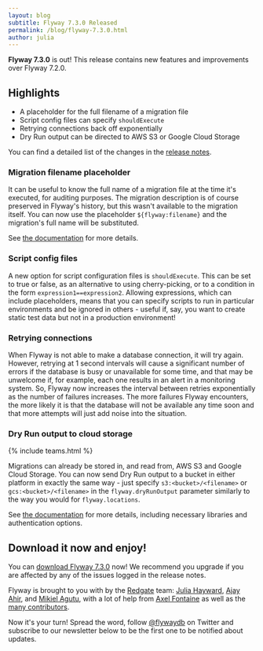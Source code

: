 ```yaml
---
layout: blog
subtitle: Flyway 7.3.0 Released
permalink: /blog/flyway-7.3.0.html
author: julia
---
```


**Flyway 7.3.0** is out! This release contains new features and improvements over Flyway 7.2.0.

## Highlights
- A placeholder for the full filename of a migration file
- Script config files can specify `shouldExecute`
- Retrying connections back off exponentially
- Dry Run output can be directed to AWS S3 or Google Cloud Storage

You can find a detailed list of the changes in the [release notes](/documentation/learnmore/releaseNotes#7.3.0).

### Migration filename placeholder

It can be useful to know the full name of a migration file at the time it's executed, for auditing purposes. The 
migration description is of course preserved in Flyway's history, but this wasn't available to the migration
itself. You can now use the placeholder `${flyway:filename}` and the migration's full name will be substituted.

See [the documentation](/documentation/configuration/placeholder) for more details. 

### Script config files

A new option for script configuration files is `shouldExecute`. This can be set to true or false, as an
alternative to using cherry-picking, or to a condition in the form `expression1==expression2`. Allowing
expressions, which can include placeholders, means that you can specify scripts to run in particular
environments and be ignored in others - useful if, say, you want to create static test data but not in a
production environment!

### Retrying connections

When Flyway is not able to make a database connection, it will try again. However, retrying at 1
second intervals will cause a significant number of errors if the database is busy or unavailable for some
time, and that may be unwelcome if, for example, each one results in an alert in a monitoring system. So,
Flyway now increases the interval between retries exponentially as the number of failures increases. The
more failures Flyway encounters, the more likely it is that the database will not be available any time soon
and that more attempts will just add noise into the situation.

### Dry Run output to cloud storage
{% include teams.html %}

Migrations can already be stored in, and read from, AWS S3 and Google Cloud Storage. You can now send Dry Run
output to a bucket in either platform in exactly the same way - just specify `s3:<bucket>/<filename>` or
`gcs:<bucket>/<filename>` in the `flyway.dryRunOutput` parameter similarly to the way you would for 
`flyway.locations`. 

See [the documentation](/documentation/configuration/dryRunOutput/) for more details, including necessary libraries
and authentication options.

## Download it now and enjoy!

You can [download Flyway 7.3.0](/download) now! We recommend you upgrade if you are affected by any
of the issues logged in the release notes.

Flyway is brought to you with <i class="fa fa-heart"></i> by the [Redgate](https://red-gate.com) team:
[Julia Hayward](https://twitter.com/Julia_Hayward),
[Ajay Ahir](https://github.com/DoodleBobBuffPants), and [Mikiel Agutu](https://twitter.com/mikielagutu),
with a lot of help from [Axel Fontaine](https://twitter.com/axelfontaine)
as well as the [many contributors](/documentation/contribute/hallOfFame).

Now it's your turn! Spread the word, follow [@flywaydb](https://twitter.com/flywaydb) on Twitter and
subscribe to our newsletter below to be the first one to be notified about updates.
